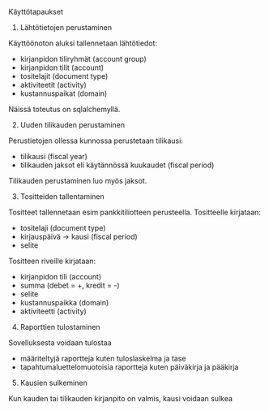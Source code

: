 Käyttötapaukset

1) Lähtötietojen perustaminen

Käyttöönoton aluksi tallennetaan lähtötiedot:
- kirjanpidon tiliryhmät (account group)
- kirjanpidon tilit (account)
- tositelajit (document type)
- aktiviteetit (activity)
- kustannuspaikat (domain)

Näissä toteutus on sqlalchemyllä.

2) Uuden tilikauden perustaminen

Perustietojen ollessa kunnossa perustetaan tilikausi:
- tilikausi (fiscal year)
- tilikauden jaksot eli käytännössä kuukaudet (fiscal period)

Tilikauden perustaminen luo myös jaksot.

3) Tositteiden tallentaminen

Tositteet tallennetaan esim pankkitiliotteen perusteella.
Tositteelle kirjataan:
- tositelaji (document type)
- kirjauspäivä -> kausi (fiscal period)
- selite

Tositteen riveille kirjataan:
- kirjanpidon tili (account)
- summa (debet = +, kredit = -)
- selite
- kustannuspaikka (domain)
- aktiviteetti (activity)

4) Raporttien tulostaminen

Sovelluksesta voidaan tulostaa
- määriteltyjä raportteja kuten tuloslaskelma ja tase
- tapahtumaluettelomuotoisia raportteja kuten päiväkirja ja pääkirja

5) Kausien sulkeminen

Kun kauden tai tilikauden kirjanpito on valmis, kausi voidaan sulkea
